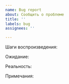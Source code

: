 ```yaml
---
name: Bug report
about: Сообщить о проблеме
title: ''
labels: bug
assignees: ''

---
```


Шаги воспроизведения:

Ожидание:

Реальность:

Примечания:
